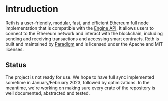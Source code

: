 # Intruduction

Reth is a user-friendly, modular, fast, and efficient Ethereum full node implementation that is compatible with the [Engine API](https://github.com/ethereum/execution-apis/tree/main/src/engine). It allows users to connect to the Ethereum network and interact with the blockchain, including sending and receiving transactions and accessing smart contracts. Reth is built and maintained by [Paradigm](https://www.paradigm.xyz/) and is licensed under the Apache and MIT licenses.

## Status

The project is not ready for use. We hope to have full sync implemented sometime in January/February 2023, followed by optimizations. In the meantime, we're working on making sure every crate of the repository is well documented, abstracted and tested.